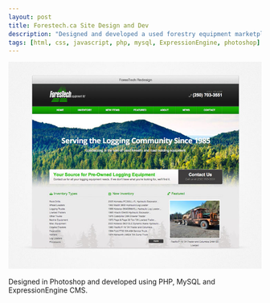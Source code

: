 ```yaml
---
layout: post
title: Forestech.ca Site Design and Dev
description: "Designed and developed a used forestry equipment marketplace."
tags: [html, css, javascript, php, mysql, ExpressionEngine, photoshop]
---
```


<img src="/images/forestech.jpg" alt="Forestech.ca Homepage">

Designed in Photoshop and developed using PHP, MySQL and ExpressionEngine CMS.